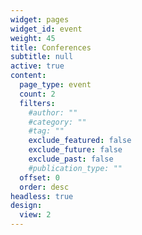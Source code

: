 ```yaml
---
widget: pages
widget_id: event
weight: 45
title: Conferences
subtitle: null
active: true
content:
  page_type: event
  count: 2
  filters:
    #author: ""
    #category: ""
    #tag: ""
    exclude_featured: false
    exclude_future: false
    exclude_past: false
    #publication_type: ""
  offset: 0
  order: desc
headless: true
design:
  view: 2
---
```


